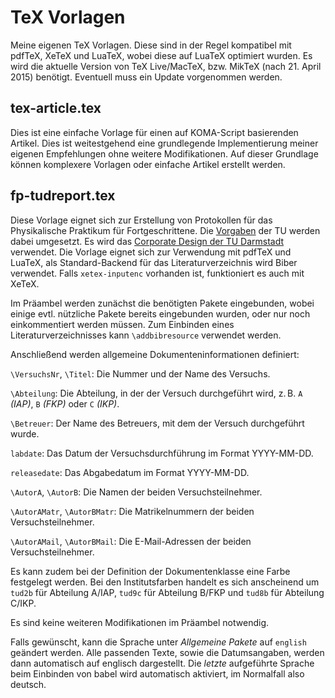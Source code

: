 # TeX Vorlagen

Meine eigenen TeX Vorlagen. Diese sind in der Regel kompatibel mit pdfTeX, XeTeX und LuaTeX, wobei diese auf LuaTeX optimiert wurden. Es wird die aktuelle Version von TeX Live/MacTeX, bzw. MikTeX (nach 21. April 2015) benötigt. Eventuell muss ein Update vorgenommen werden.

## tex-article.tex
Dies ist eine einfache Vorlage für einen auf KOMA-Script basierenden Artikel. Dies ist weitestgehend eine grundlegende Implementierung meiner eigenen Empfehlungen ohne weitere Modifikationen. Auf dieser Grundlage können komplexere Vorlagen oder einfache Artikel erstellt werden.

## fp-tudreport.tex
Diese Vorlage eignet sich zur Erstellung von Protokollen für das Physikalische Praktikum für Fortgeschrittene. Die [Vorgaben](http://www.physik.tu-darmstadt.de/media/fachbereich_physik/phys_studium/phys_studium_bachelor/phys_studium_bsc_praktika/fpspielregeln.pdf) der TU werden dabei umgesetzt. Es wird das [Corporate Design der TU Darmstadt](http://exp1.fkp.physik.tu-darmstadt.de/tuddesign/) verwendet. Die Vorlage eignet sich zur Verwendung mit pdfTeX und LuaTeX, als Standard-Backend für das Literaturverzeichnis wird Biber verwendet. Falls `xetex-inputenc` vorhanden ist, funktioniert es auch mit XeTeX.

Im Präambel werden zunächst die benötigten Pakete eingebunden, wobei einige evtl. nützliche Pakete bereits eingebunden wurden, oder nur noch einkommentiert werden müssen. Zum Einbinden eines Literaturverzeichnisses kann `\addbibresource` verwendet werden.

Anschließend werden allgemeine Dokumenteninformationen definiert:

`\VersuchsNr`, `\Titel`: Die Nummer und der Name des Versuchs.

`\Abteilung`: Die Abteilung, in der der Versuch durchgeführt wird, z. B. `A` *(IAP)*, `B` *(FKP)* oder `C` *(IKP)*.

`\Betreuer`: Der Name des Betreuers, mit dem der Versuch durchgeführt wurde.

`labdate`: Das Datum der Versuchsdurchführung im Format YYYY-MM-DD.

`releasedate`: Das Abgabedatum im Format YYYY-MM-DD.

`\AutorA`, `\AutorB`: Die Namen der beiden Versuchsteilnehmer.

`\AutorAMatr`, `\AutorBMatr`: Die Matrikelnummern der beiden Versuchsteilnehmer.

`\AutorAMail`, `\AutorBMail`: Die E-Mail-Adressen der beiden Versuchsteilnehmer.

Es kann zudem bei der Definition der Dokumentenklasse eine Farbe festgelegt werden. Bei den Institutsfarben handelt es sich anscheinend um `tud2b` für Abteilung A/IAP, `tud9c` für Abteilung B/FKP und `tud8b` für Abteilung C/IKP.

Es sind keine weiteren Modifikationen im Präambel notwendig.

Falls gewünscht, kann die Sprache unter *Allgemeine Pakete* auf `english` geändert werden. Alle passenden Texte, sowie die Datumsangaben, werden dann automatisch auf englisch dargestellt. Die *letzte* aufgeführte Sprache beim Einbinden von babel wird automatisch aktiviert, im Normalfall also deutsch.
